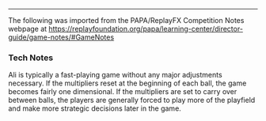 ***
The following was imported from the PAPA/ReplayFX Competition Notes webpage at https://replayfoundation.org/papa/learning-center/director-guide/game-notes/#GameNotes

### Tech Notes
            
Ali is typically a fast-playing game without any major adjustments necessary. If the multipliers reset at the beginning of each ball, the game becomes fairly one dimensional. If the multipliers are set to carry over between balls, the players are generally forced to play more of the playfield and make more strategic decisions later in the game.
